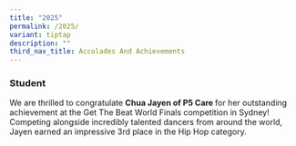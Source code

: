 ```yaml
---
title: "2025"
permalink: /2025/
variant: tiptap
description: ""
third_nav_title: Accolades And Achievements
---
```

<h3><strong>Student</strong></h3>
<p>We are thrilled to congratulate <strong>Chua Jayen of P5 Care </strong>for
her outstanding achievement at the Get The Beat World Finals competition
in Sydney! Competing alongside incredibly talented dancers from around
the world, Jayen earned an impressive 3rd place in the Hip Hop category.</p>